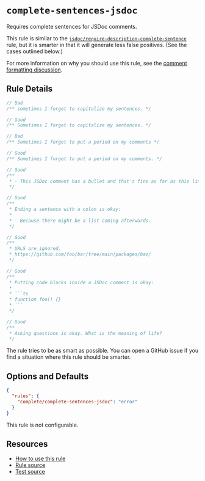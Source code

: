 # `complete-sentences-jsdoc`

Requires complete sentences for JSDoc comments.

This rule is similar to the [`jsdoc/require-description-complete-sentence`](https://github.com/gajus/eslint-plugin-jsdoc#require-description-complete-sentence) rule, but it is smarter in that it will
generate less false positives. (See the cases outlined below.)

For more information on why you should use this rule, see the [comment formatting discussion](../comments.md).

## Rule Details

```ts
// Bad
/** sometimes I forget to capitalize my sentences. */

// Good
/** Sometimes I forget to capitalize my sentences. */
```

```ts
// Bad
/** Sometimes I forget to put a period on my comments */

// Good
/** Sometimes I forget to put a period on my comments. */
```

```ts
// Good
/**
 * - This JSDoc comment has a bullet and that's fine as far as this lint rule is concerned.
 */
```

```ts
// Good
/**
 * Ending a sentence with a colon is okay:
 *
 * - Because there might be a list coming afterwards.
 */
```

```ts
// Good
/**
 * URLS are ignored.
 * https://github.com/foo/bar/tree/main/packages/baz/
 */
```

````ts
// Good
/**
 * Putting code blocks inside a JSDoc comment is okay:
 *
 * ```ts
 * function foo() {}
 * ```
 */
````

```ts
// Good
/**
 * Asking questions is okay. What is the meaning of life?
 */
```

The rule tries to be as smart as possible. You can open a GitHub issue if you find a situation where this rule should be smarter.

## Options and Defaults

```json
{
  "rules": {
    "complete/complete-sentences-jsdoc": "error"
  }
}
```

This rule is not configurable.

## Resources

- [How to use this rule](../../README.md#install--usage)
- [Rule source](../../src/rules/complete-sentences-jsdoc.ts)
- [Test source](../../tests/rules/complete-sentences-jsdoc.test.ts)
